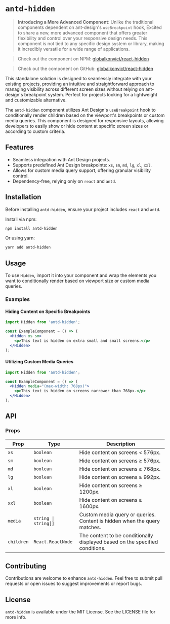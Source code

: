 # `antd-hidden`

>**Introducing a More Advanced Component**: Unlike the traditional components dependent on ant-design's `useBreakpoint` hook, Excited to share a new, more advanced component that offers greater flexibility and control over your responsive design needs. This component is not tied to any specific design system or library, making it incredibly versatile for a wide range of applications.

>Check out the component on NPM: [globalkonvict/react-hidden](https://www.npmjs.com/package/react-hidden)

>Check out the component on GitHub: [globalkonvict/react-hidden](https://github.com/globalkonvict/react-hidden)

This standalone solution is designed to seamlessly integrate with your existing projects, providing an intuitive and straightforward approach to managing visibility across different screen sizes without relying on ant-design's breakpoint system. Perfect for projects looking for a lightweight and customizable alternative.


The `antd-hidden` component utilizes Ant Design's `useBreakpoint` hook to conditionally render children based on the viewport's breakpoints or custom media queries. This component is designed for responsive layouts, allowing developers to easily show or hide content at specific screen sizes or according to custom criteria.

## Features

- Seamless integration with Ant Design projects.
- Supports predefined Ant Design breakpoints: `xs`, `sm`, `md`, `lg`, `xl`, `xxl`.
- Allows for custom media query support, offering granular visibility control.
- Dependency-free, relying only on `react` and `antd`.

## Installation

Before installing `antd-hidden`, ensure your project includes `react` and `antd`.

Install via npm:

```bash
npm install antd-hidden
```

Or using yarn:

```bash
yarn add antd-hidden
```

## Usage

To use `Hidden`, import it into your component and wrap the elements you want to conditionally render based on viewport size or custom media queries.

### Examples

#### Hiding Content on Specific Breakpoints

```jsx
import Hidden from 'antd-hidden';

const ExampleComponent = () => (
  <Hidden xs sm>
    <p>This text is hidden on extra small and small screens.</p>
  </Hidden>
);
```

#### Utilizing Custom Media Queries

```jsx
import Hidden from 'antd-hidden';

const ExampleComponent = () => (
  <Hidden media="(max-width: 768px)">
    <p>This text is hidden on screens narrower than 768px.</p>
  </Hidden>
);
```

## API

### Props

| Prop    | Type                  | Description                                                                                               |
|---------|-----------------------|-----------------------------------------------------------------------------------------------------------|
| `xs`    | `boolean`             | Hide content on screens < 576px.                                                                          |
| `sm`    | `boolean`             | Hide content on screens ≥ 576px.                                                                          |
| `md`    | `boolean`             | Hide content on screens ≥ 768px.                                                                          |
| `lg`    | `boolean`             | Hide content on screens ≥ 992px.                                                                          |
| `xl`    | `boolean`             | Hide content on screens ≥ 1200px.                                                                         |
| `xxl`   | `boolean`             | Hide content on screens ≥ 1600px.                                                                         |
| `media` | `string \| string[]`  | Custom media query or queries. Content is hidden when the query matches.                                 |
| `children` | `React.ReactNode` | The content to be conditionally displayed based on the specified conditions. |

## Contributing

Contributions are welcome to enhance `antd-hidden`. Feel free to submit pull requests or open issues to suggest improvements or report bugs.

## License

`antd-hidden` is available under the MIT License. See the LICENSE file for more info.

